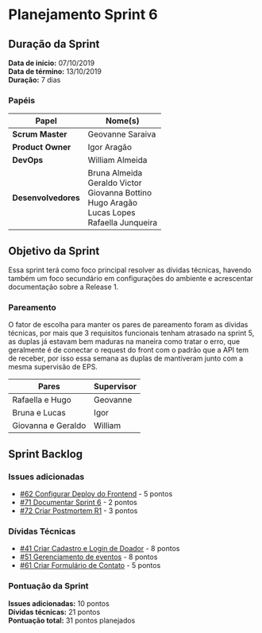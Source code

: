 # Planejamento Sprint 6

## Duração da Sprint

**Data de início:** 07/10/2019  
**Data de término:** 13/10/2019  
**Duração:** 7 dias  

### Papéis

|Papel|Nome(s)|
|--|--|
|**Scrum Master**|Geovanne Saraiva|
|**Product Owner**|Igor Aragão|
|**DevOps**|William Almeida|
|**Desenvolvedores**|Bruna Almeida </br> Geraldo Victor </br> Giovanna Bottino </br> Hugo Aragão </br> Lucas Lopes </br> Rafaella Junqueira|

## Objetivo da Sprint

Essa sprint terá como foco principal resolver as dívidas técnicas, havendo também um foco secundário em configurações do ambiente e acrescentar documentação sobre a Release 1.

### Pareamento

O fator de escolha para manter os pares de pareamento foram as dívidas técnicas, por mais que 3 requisitos funcionais tenham atrasado na sprint 5, as duplas já estavam bem maduras na maneira como tratar o erro, que geralmente é de conectar o request do front com o padrão que a API tem de receber, por isso essa semana as duplas de mantiveram junto com a mesma supervisão de EPS.

|Pares|Supervisor|
|---|---|
|Rafaella e Hugo|Geovanne|
|Bruna e Lucas|Igor|
|Giovanna e Geraldo|William|

## Sprint Backlog

### Issues adicionadas

- [#62 Configurar Deploy do Frontend](https://github.com/fga-eps-mds/2019.2-FoodCare/issues/62) - 5 pontos
- [#71 Documentar Sprint 6](https://github.com/fga-eps-mds/2019.2-FoodCare/issues/71) - 2 pontos
- [#72 Criar Postmortem R1](https://github.com/fga-eps-mds/2019.2-FoodCare/issues/72) - 3 pontos

### Dívidas Técnicas

- [#41 Criar Cadastro e Login de Doador](https://github.com/fga-eps-mds/2019.2-FoodCare/issues/41) - 8 pontos
- [#51 Gerenciamento de eventos](https://github.com/fga-eps-mds/2019.2-FoodCare/issues/51) - 8 pontos
- [#61 Criar Formulário de Contato](https://github.com/fga-eps-mds/2019.2-FoodCare/issues/61) - 5 pontos

### Pontuação da Sprint

**Issues adicionadas:** 10 pontos  
**Dívidas técnicas:** 21 pontos  
**Pontuação total:** 31 pontos planejados  

